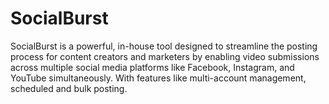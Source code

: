 # SocialBurst
SocialBurst is a powerful, in-house tool designed to streamline the posting process for content creators and marketers by enabling video submissions across multiple social media platforms like Facebook, Instagram, and YouTube simultaneously. With features like multi-account management, scheduled and bulk posting.
